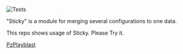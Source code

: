 ![Tests](https://github.com/hat27/Sticky/actions/workflows/tests.yml/badge.svg)

"Sticky" is a module for merging several configurations to one data.

This repo shows usage of Sticky. Please Try it.

[PzPlayblast](https://github.com/hat27/PzPlayblast)
